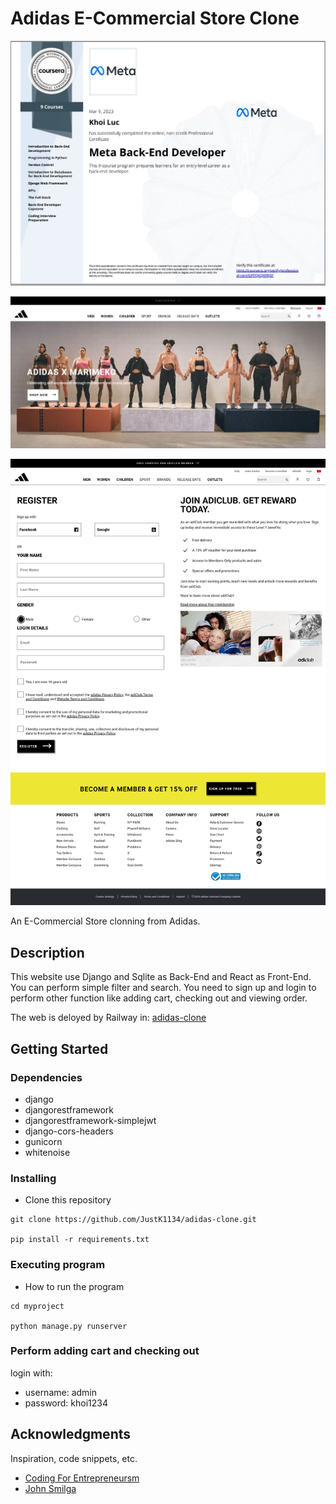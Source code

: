 # Adidas E-Commercial Store Clone

![certificate](https://github.com/JustK1134/adidas-clone/blob/main/adidas-clone/src/component/asset/cert1.png)

![certificate](https://github.com/JustK1134/adidas-clone/blob/main/adidas-clone/src/component/asset/project1.png)

![certificate](https://github.com/JustK1134/adidas-clone/blob/main/adidas-clone/src/component/asset/Register.png)

An E-Commercial Store clonning from Adidas.

## Description

This website use Django and Sqlite as Back-End and React as Front-End. You can perform simple filter and search. You need to sign up and login to perform other function like adding cart, checking out and viewing order.

The web is deloyed by Railway in: [adidas-clone](https://khoiluc-portfolio-adidas-clone.up.railway.app/)

## Getting Started

### Dependencies

- django
- djangorestframework
- djangorestframework-simplejwt
- django-cors-headers
- gunicorn
- whitenoise

### Installing

- Clone this repository

```
git clone https://github.com/JustK1134/adidas-clone.git

pip install -r requirements.txt

```

### Executing program

- How to run the program

```
cd myproject

python manage.py runserver

```

### Perform adding cart and checking out

login with:

- username: admin
- password: khoi1234

## Acknowledgments

Inspiration, code snippets, etc.

- [Coding For Entrepreneursm](https://github.com/codingforentrepreneurs)
- [John Smilga](https://github.com/john-smilga)
